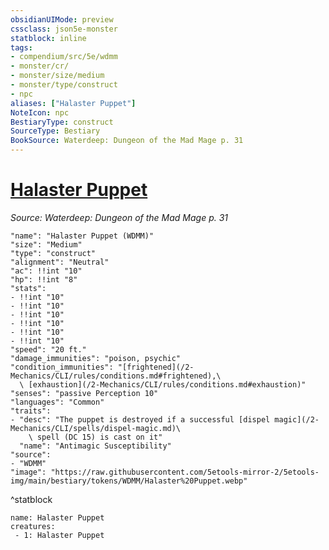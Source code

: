 ```yaml
---
obsidianUIMode: preview
cssclass: json5e-monster
statblock: inline
tags:
- compendium/src/5e/wdmm
- monster/cr/
- monster/size/medium
- monster/type/construct
- npc
aliases: ["Halaster Puppet"]
NoteIcon: npc
BestiaryType: construct
SourceType: Bestiary
BookSource: Waterdeep: Dungeon of the Mad Mage p. 31
---
```

# [Halaster Puppet](2-Mechanics/CLI/bestiary/npc/halaster-puppet-wdmm.md)
*Source: Waterdeep: Dungeon of the Mad Mage p. 31*  

```statblock
"name": "Halaster Puppet (WDMM)"
"size": "Medium"
"type": "construct"
"alignment": "Neutral"
"ac": !!int "10"
"hp": !!int "8"
"stats":
- !!int "10"
- !!int "10"
- !!int "10"
- !!int "10"
- !!int "10"
- !!int "10"
"speed": "20 ft."
"damage_immunities": "poison, psychic"
"condition_immunities": "[frightened](/2-Mechanics/CLI/rules/conditions.md#frightened),\
  \ [exhaustion](/2-Mechanics/CLI/rules/conditions.md#exhaustion)"
"senses": "passive Perception 10"
"languages": "Common"
"traits":
- "desc": "The puppet is destroyed if a successful [dispel magic](/2-Mechanics/CLI/spells/dispel-magic.md)\
    \ spell (DC 15) is cast on it"
  "name": "Antimagic Susceptibility"
"source":
- "WDMM"
"image": "https://raw.githubusercontent.com/5etools-mirror-2/5etools-img/main/bestiary/tokens/WDMM/Halaster%20Puppet.webp"
```
^statblock

```encounter-table
name: Halaster Puppet
creatures:
 - 1: Halaster Puppet
```